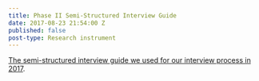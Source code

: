 ```yaml
---
title: Phase II Semi-Structured Interview Guide
date: 2017-08-23 21:54:00 Z
published: false
post-type: Research instrument
---
```


[The semi-structured interview guide we used for our interview process in 2017](/uploads/interview-guide-II.pdf).